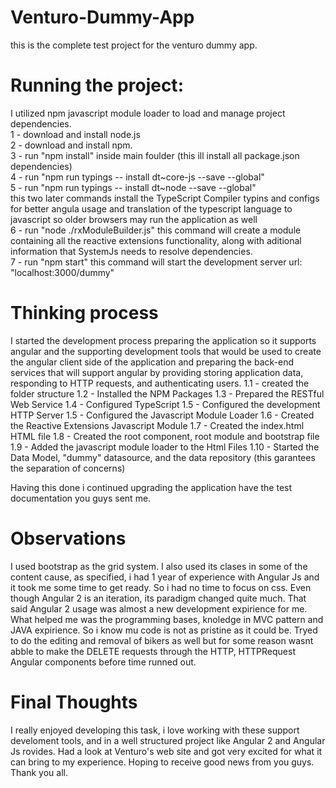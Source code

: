 # Venturo-Dummy-App

this is the complete test project for the venturo dummy app.

# Running the project:
I utilized npm javascript module loader to load and manage project dependencies.  
1 - download and install node.js   
2 - download and install npm.   
3 - run "npm install" inside main foulder (this ill install all package.json dependencies)   
4 - run "npm run typings -- install dt~core-js --save --global"   
5 - run "npm run typings -- install dt~node --save --global"   
  this two later commands install the TypeScript Compiler typins and configs for better angula usage and translation of the typescript       language to javascript so older browsers may run the application as well   
6 - run "node ./rxModuleBuilder.js" this command will create a module containing all the reactive extensions functionality, along with aditional information that SystemJs needs to resolve dependencies.     
7 - run "npm start" this command will start the development server url: "localhost:3000/dummy"   

# Thinking process
I started the development process preparing the application so it supports angular and the supporting development tools that would be used to create the angular client side of the application and preparing the back-end services that will support angular by providing storing application data, responding to HTTP requests, and authenticating users. 
    1.1 - created the folder structure
    1.2 - Installed the NPM Packages
    1.3 - Prepared the RESTful Web Service
    1.4 - Configured TypeScript
    1.5 - Configured the development HTTP Server
    1.5 - Configured the Javascript Module Loader
    1.6 - Created the Reactive Extensions Javascript Module
    1.7 - Created the index.html HTML file
    1.8 - Created the root component, root module and bootstrap file
    1.9 - Added the javascript module loader to the Html Files
    1.10 - Started the Data Model, "dummy" datasource, and the data repository (this garantees the separation of concerns)
    
Having this done i continued upgrading the application have the test documentation you guys sent me. 

# Observations
I used bootstrap as the grid system. I also used its clases in some of the content cause, as specified, i had 1 year of experience with Angular Js and it took me some time to get ready. So i had no time to focus on css. Even though Angular 2 is an iteration, its paradigm changed quite much. That said Angular 2 usage was almost a new development expirience for me. What helped me was the programming bases, knoledge in MVC pattern and JAVA expirience. So i know mu code is not as pristine as it could be.
Tryed to do the editing and removal of bikers as well but for some reason wasnt abble to make the DELETE requests through the HTTP, HTTPRequest Angular components before time runned out. 

# Final Thoughts
I really enjoyed developing this task, i love working with these support develoment tools, and in a well structured project like Angular 2 and Angular Js rovides. Had a look at Venturo's web site and got very excited for what it can bring to my experience. Hoping to receive good news from you guys. Thank you all.
